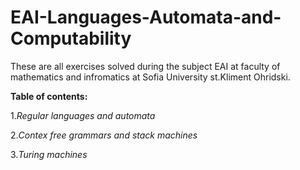 # EAI-Languages-Automata-and-Computability

These are all exercises solved during the subject EAI  at faculty of mathematics and infromatics at Sofia University st.Kliment Ohridski.

**Table of contents:**

1._Regular languages and automata_

2._Contex free grammars and stack machines_

3._Turing machines_
